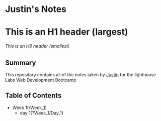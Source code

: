# Justin's Notes
# This is an H1 header (largest)
###### This is an H6 header (smallest)

## Summary

This repository contains all of the notes taken by [Justin](https://github.com/Yonin408) for the lighthouse Labs Web Development Bootcamp

## Table of Contents
* Week 1(/Week_1)
  * day 1(?Week_1/Day_1)
